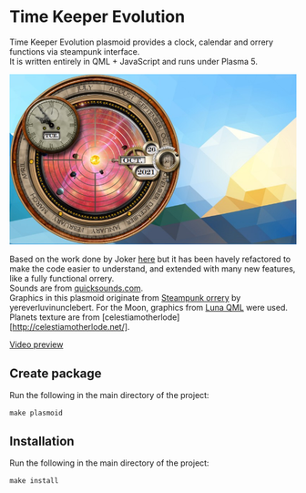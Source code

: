 Time Keeper Evolution
===========
Time Keeper Evolution plasmoid provides a clock, calendar and orrery functions via steampunk interface.  
It is written entirely in QML + JavaScript and runs under Plasma 5.

![Time Keeper Evolution](tk.jpg)

Based on the work done by Joker [here](https://github.com/Joker/timekeeper) but it has been havely refactored to make the code easier to understand, and extended with many new features, like a fully functional orrery.  
Sounds are from [quicksounds.com](https://quicksounds.com/library/sounds/clock).  
Graphics in this plasmoid originate from [Steampunk orrery](https://www.deviantart.com/yereverluvinuncleber/art/Steampunk-Orrery-Calendar-Clock-Yahoo-Widget-MkII-455720507) by yereverluvinunclebert.
For the Moon, graphics from [Luna QML](http://kde-apps.org/content/show.php?content=140204) were used.  
Planets texture are from [celestiamotherlode][http://celestiamotherlode.net/].  

[Video preview](https://youtu.be/LrrGhD7O5EM)



Create package
--------------
Run the following in the main directory of the project:

    make plasmoid


Installation
------------
Run the following in the main directory of the project:

    make install

